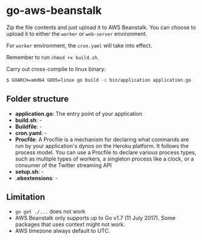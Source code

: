 # go-aws-beanstalk


Zip the file contents and just upload it to AWS Beanstalk. 
You can choose to upload it to either the `worker` or `web-server` environment.

For `worker` environment, the `cron.yaml` will take into effect.

Remember to run `chmod +x build.sh`.

Carry out cross-compile to linux binary:

```bash
$ GOARCH=amd64 GOOS=linux go build -o bin/application application.go
```

## Folder structure

- __application.go__: The entry point of your application
- __build.sh__: -
- __Buildfile__: -
- __cron.yaml__: -
- __Procfile__: A Procfile is a mechanism for declaring what commands are run by your application's dynos on the Heroku platform. It follows the process model. You can use a Procfile to declare various process types, such as multiple types of workers, a singleton process like a clock, or a consumer of the Twitter streaming API
- __setup.sh__: -
- __.ebextensions__: -


## Limitation

- `go get ./...` does not work
- AWS Beanstalk only supports up to Go v1.7 (11 July 2017). Some packages that uses context might not work.
- AWS timezone always default to UTC.